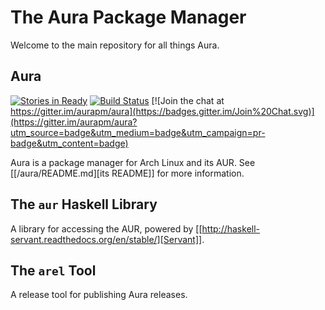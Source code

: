 The Aura Package Manager
========================

Welcome to the main repository for all things Aura.

Aura
----

[![Stories in Ready](https://badge.waffle.io/aurapm/aura.png?label=ready&title=Ready)](https://waffle.io/aurapm/aura)
[![Build Status](https://travis-ci.org/aurapm/aura.svg?branch=master)](https://travis-ci.org/aurapm/aura)
[![Join the chat at https://gitter.im/aurapm/aura](https://badges.gitter.im/Join%20Chat.svg)](https://gitter.im/aurapm/aura?utm_source=badge&utm_medium=badge&utm_campaign=pr-badge&utm_content=badge)

Aura is a package manager for Arch Linux and its AUR.
See [[/aura/README.md][its README]] for more information.

The `aur` Haskell Library
-------------------------

A library for accessing the AUR, powered by [[http://haskell-servant.readthedocs.org/en/stable/][Servant]].

The `arel` Tool
---------------

A release tool for publishing Aura releases.
